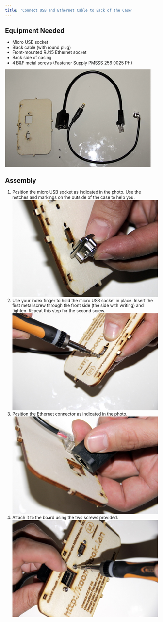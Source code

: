 ```yaml
---
title: 'Connect USB and Ethernet Cable to Back of the Case'
---
```


## Equipment Needed
- Micro USB socket
- Black cable (with round plug)
- Front-mounted RJ45 Ethernet socket
- Back side of casing
- 4 B&F metal screws (Fastener Supply PMSSS 256 0025 PH)

![](_MG_5307.JPG)

## Assembly

1. Position the micro USB socket as indicated in the photo. Use the notches and markings on the outside of the case to help you.     
    ![](_MG_5308.JPG)
2. Use your index finger to hold the micro USB socket in place. Insert the first metal screw through the front side (the side with writing) and tighten. Repeat this step for the second screw.     
    ![](_MG_5310.JPG)
3. Position the Ethernet connector as indicated in the photo.     
    ![](_MG_5312.JPG)
4. Attach it to the board using the two screws provided.     
    ![](_MG_5313.JPG)



